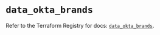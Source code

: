 # `data_okta_brands`

Refer to the Terraform Registry for docs: [`data_okta_brands`](https://registry.terraform.io/providers/okta/okta/4.17.0/docs/data-sources/brands).
